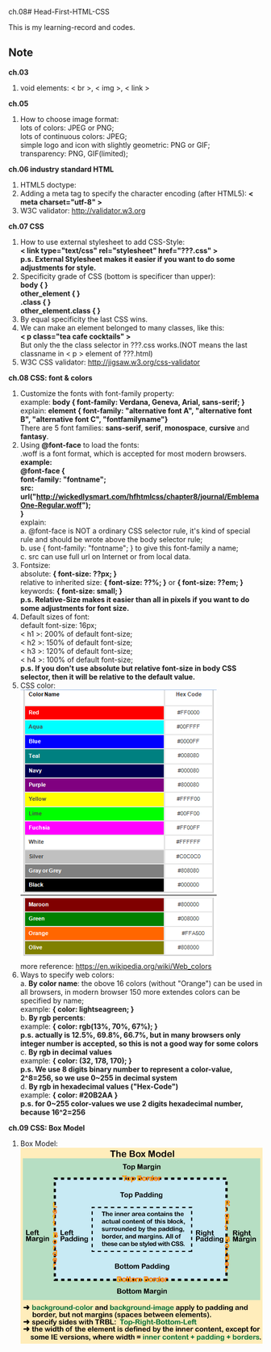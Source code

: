 ch.08# Head-First-HTML-CSS

This is my learning-record and codes.


## Note

**ch.03**  
1. void elements: < br >, < img >, < link >  

**ch.05**  
1. How to choose image format:  
  lots of colors: JPEG or PNG;  
  lots of continuous colors: JPEG;  
  simple logo and icon with slightly geometric: PNG or GIF;  
  transparency: PNG, GIF(limited);  

**ch.06 industry standard HTML**  
1. HTML5 doctype: <!doctype html>  
2. Adding a meta tag to specify the character encoding (after HTML5): **< meta charset="utf-8" >**  
3. W3C validator: http://validator.w3.org  

**ch.07 CSS**  
1. How to use external stylesheet to add CSS-Style:  
  **< link type="text/css" rel="stylesheet" href="???.css" >**  
  **p.s. External Stylesheet makes it easier if you want to do some adjustments for style.**  
2. Specificity grade of CSS (bottom is specificer than upper):  
  **body { }**  
  **other_element { }**  
  **.class { }**  
  **other_element.class { }**  
3. By equal specificity the last CSS wins.  
4. We can make an element belonged to many classes, like this:  
  **< p class="tea cafe cocktails" >**  
  But only the the class selector in ???.css works.(NOT means the last classname in < p > element of ???.html)  
5. W3C CSS validator: http://jigsaw.w3.org/css-validator  

**ch.08 CSS: font & colors**  
1. Customize the fonts with font-family property:  
  example: **body { font-family: Verdana, Geneva, Arial, sans-serif; }**  
  explain: **element { font-family: "alternative font A", "alternative font B", "alternative font C", "fontfamilyname"}**  
  There are 5 font families: **sans-serif**, **serif**, **monospace**, **cursive** and **fantasy**.  
2. Using **@font-face** to load the fonts:  
  .woff is a font format, which is accepted for most modern browsers.  
  **example:**  
    **@font-face {**  
       **font-family: "fontname";**  
       **src: url("http://wickedlysmart.com/hfhtmlcss/chapter8/journal/EmblemaOne-Regular.woff");**  
    **}**  
  explain:  
    a. @font-face is NOT a ordinary CSS selector rule, it's kind of special rule and should be wrote above the body selector rule;  
    b. use { font-family: "fontname"; } to give this font-family a name;  
    c. src can use full url on Internet or from local data.  
3. Fontsize:  
  absolute: **{ font-size: ??px; }**  
  relative to inherited size: **{ font-size: ??%; }** or **{ font-size: ??em; }**  
  keywords: **{ font-size: small; }**  
  **p.s. Relative-Size makes it easier than all in pixels if you want to do some adjustments for font size.**  
4. Default sizes of font:  
  default font-size: 16px;  
  < h1 >: 200% of default font-size;  
  < h2 >: 150% of default font-size;  
  < h3 >: 120% of default font-size;  
  < h4 >: 100% of default font-size;  
  **p.s. If you don't use absolute but relative font-size in body CSS selector, then it will be relative to the default value.**  
5. CSS color:  
  ![color name](readme_pic/color_name.png)  
  more reference: https://en.wikipedia.org/wiki/Web_colors  
6. Ways to specify web colors:  
  a. **By color name**: the obove 16 colors (without "Orange") can be used in all browsers, in modern browser 150 more extendes colors can be specified by name;  
  example: **{ color: lightseagreen; }**  
  b. **By rgb percents**:  
  example: **{ color: rgb(13%, 70%, 67%); }**  
  **p.s. actually is 12.5%, 69.8%, 66.7%, but in many browsers only integer number is accepted, so this is not a good way for some colors**  
  c. **By rgb in decimal values**  
  example: **{ color: (32, 178, 170); }**  
  **p.s. We use 8 digits binary number to represent a color-value, 2^8=256, so we use 0~255 in decimal system**  
  d. **By rgb in hexadecimal values ("Hex-Code")**  
  example: **{ color: #20B2AA }**  
  **p.s. for 0~255 color-values we use 2 digits hexadecimal number, because 16^2=256**  

**ch.09 CSS: Box Model**  
1. Box Model:  
  ![box model](readme_pic/box_model.jpg)  

